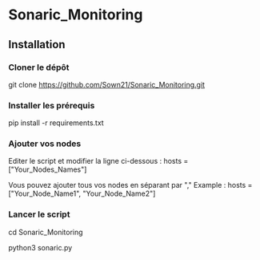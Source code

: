 # Sonaric_Monitoring

## Installation

### Cloner le dépôt

git clone https://github.com/Sown21/Sonaric_Monitoring.git

### Installer les prérequis

pip install -r requirements.txt

### Ajouter vos nodes

Editer le script et modifier la ligne ci-dessous :
hosts = ["Your_Nodes_Names"]

Vous pouvez ajouter tous vos nodes en séparant par "," 
Example : hosts = ["Your_Node_Name1", "Your_Node_Name2"]

### Lancer le script

cd Sonaric_Monitoring

python3 sonaric.py

